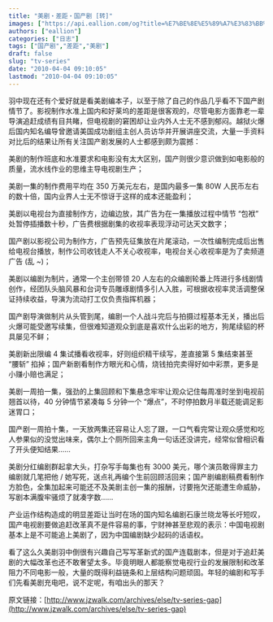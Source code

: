 ```yaml
---
title: "美剧・差距・国产剧 [转]"
images: ["https://api.eallion.com/og?title=%E7%BE%8E%E5%89%A7%E3%83%BB%E5%B7%AE%E8%B7%9D%E3%83%BB%E5%9B%BD%E4%BA%A7%E5%89%A7%20%5B%E8%BD%AC%5D"]
authors: ["eallion"]
categories: ["日志"]
tags: ["国产剧","差距","美剧"]
draft: false
slug: "tv-series"
date: "2010-04-04 09:10:05"
lastmod: "2010-04-04 09:10:05"
---
```


羽中现在还有个爱好就是看美剧编本子，以至于除了自己的作品几乎看不下国产剧情节了。影视制作水准上国内和好莱坞的差距是很客观的，尽管电影方面靠老一辈导演追赶成绩有目共睹，但电视剧的窘困却让业内外人士无不感到郁闷。越狱火爆后国内知名编导曾邀请美国成功剧组主创人员访华并开展讲座交流，大量一手资料对比后的结果让所有关注国产剧发展的人士都感到颇为震撼：

美剧的制作班底和水准要求和电影没有太大区别，国产则很少意识做到如电影般的质量，流水线作业的思维主导电视剧生产；

美剧一集的制作费用平均在 350 万美元左右，是国内最多一集 80W 人民币左右的数十倍，国内业界人士无不惊讶于这样的成本还能盈利；

美剧以电视台为直接制作方，边编边放，其广告为在一集播放过程中情节 “包袱” 处暂停插播数十秒，广告费根据剧集的收视率表现浮动可达天文数字；

国产剧以影视公司为制作方，广告预先征集放在片尾滚动，一次性编制完成后出售给电视台播放，制作公司收钱走人不关心收视率，电视台关心收视率是为了卖频道广告 (乱 *~*)；

美剧以编剧为制片，通常一个主创带领 20 人左右的众编剧轮番上阵进行多线剧情创作，经团队头脑风暴和台词专员雕琢剧情多引人入胜，可根据收视率灵活调整保证持续收益，导演为流动打工仅负责指挥机器；

国产剧导演做制片从头管到尾，编剧一个人战斗完后与拍摄过程基本无关，播出后火爆可能受邀写续集，但很难知道观众到底是喜欢什么出彩的地方，狗尾续貂的杯具屡见不鲜；

美剧新出限编 4 集试播看收视率，好则组织精干续写，差直接第 5 集结束甚至 “腰斩” 掐掉；国产新剧看制作方眼光和心情，烧钱拍完卖得好如中彩票，更多是小赚小赔也满足；

美剧一周拍一集，强劲的上集回顾和下集悬念牢牢让观众记住每周准时坐到电视前翘首以待，40 分钟情节紧凑每 5 分钟一个 “爆点”，不时停拍数月半载还能调足影迷胃口；

国产剧一周拍十集，一天放两集还容易让人忘了跟，一口气看完常让观众感觉和吃人参果似的没觉出味来，偶尔上个厕所回来主角一句话还没讲完，经常似曾相识看了开头便知结果……

美剧分红编剧群起拿大头，打杂写手每集也有 3000 美元，哪个演员敢得罪主力编剧就几笔把他 / 她写死，送点礼再编个生前回顾活回来；国产剧编剧稿费看制作方脸色，全集加起来可能还不及美剧主创一集的报酬，讨要拖欠还能遭生命威胁，写剧本满腹牢骚烦了就凑字数……

产业运作结构造成的明显差距让当时在场的国内知名编剧石康兰晓龙等长吁短叹，国产电视剧要做追赶改革真不是件容易的事，宁财神甚至悲观的表示：中国电视剧基本上是不可能追上美剧了，因为中国编剧缺少起码的话语权。

看了这么久美剧羽中倒很有兴趣自己写写革新式的国产连载剧本，但是对于追赶美剧的大幅改革也还不敢奢望太多。毕竟明眼人都能察觉电视行业的发展限制和改革阻力不同电影一般，大量的既得利益链条和上层结构问题顽固。年轻的编剧和写手们先看美剧充电吧，说不定呢，有咱出头的那天？

原文链接：[http://www.jzwalk.com/archives/else/tv-series-gap](http://www.jzwalk.com/archives/else/tv-series-gap)

